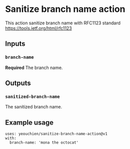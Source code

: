# Sanitize branch name action

This action sanitize branch name with RFC1123 standard
https://tools.ietf.org/html/rfc1123

## Inputs

### `branch-name`

**Required** The branch name.

## Outputs

### `sanitized-branch-name`

The sanitized branch name.

## Example usage

```
uses: yeouchien/sanitize-branch-name-action@v1
with:
  branch-name: 'mona the octocat'
```
